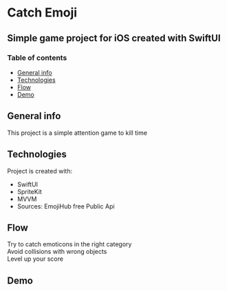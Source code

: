 # Catch Emoji
## Simple game project for iOS created with SwiftUI
### Table of contents
* [General info](#general-info)
* [Technologies](#technologies)
* [Flow](#flow)
* [Demo](#demo)

## General info
This project is a simple attention game to kill time
	
## Technologies
Project is created with:
* SwiftUI
* SpriteKit
* MVVM
* Sources: EmojiHub free Public Api
	
## Flow
Try to catch emoticons in the right category\
Avoid collisions with wrong objects\
Level up your score

## Demo
